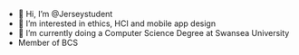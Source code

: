 - 👋 Hi, I’m @Jerseystudent
- 👀 I’m interested in ethics, HCI and mobile app design
- 🌱 I’m currently doing a Computer Science Degree at Swansea University
- Member of BCS 
<!---
Jerseystudent/Jerseystudent is a ✨ special ✨ repository because its `README.md` (this file) appears on your GitHub profile.
You can click the Preview link to take a look at your changes.
--->

